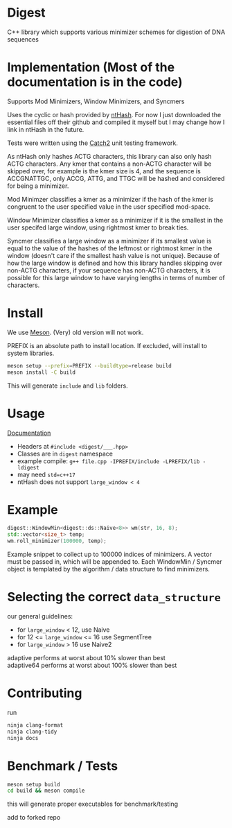 # Digest
C++ library which supports various minimizer schemes for digestion of DNA sequences  

# Implementation (Most of the documentation is in the code)
Supports Mod Minimizers, Window Minimizers, and Syncmers  

Uses the cyclic or hash provided by [ntHash](https://github.com/bcgsc/ntHash). For now I just downloaded the essential files off their github and compiled it myself but I may change how I link in ntHash in the future.  

Tests were written using the [Catch2](https://github.com/catchorg/Catch2) unit testing framework.  

As ntHash only hashes ACTG characters, this library can also only hash ACTG characters. Any kmer that contains a non-ACTG character will be skipped over, for example is the kmer size is 4, and the sequence is ACCGNATTGC, only ACCG, ATTG, and TTGC will be hashed and considered for being a minimizer.  

Mod Minimzer classifies a kmer as a minimizer if the hash of the kmer is congruent to the user specified value in the user specified mod-space.  

Window Minimizer classifies a kmer as a minimizer if it is the smallest in the user specifed large window, using rightmost kmer to break ties.  

Syncmer classifies a large window as a minimizer if its smallest value is equal to the value of the hashes of the leftmost or rightmost kmer in the window (doesn't care if the smallest hash value is not unique). Because of how the large window is defined and how this library handles skipping over non-ACTG characters, if your sequence has non-ACTG characters, it is possible for this large window to have varying lengths in terms of number of characters.  

# Install
We use [Meson](https://mesonbuild.com). (Very) old version will not work.

PREFIX is an absolute path to install location. If excluded, will install to system libraries.
```bash
meson setup --prefix=PREFIX --buildtype=release build
meson install -C build
```
This will generate `include` and `lib` folders.

# Usage
[Documentation](https://veryamazed.github.io/digest/)
* Headers at `#include <digest/___.hpp>`
* Classes are in `digest` namespace
* example compile: `g++ file.cpp -IPREFIX/include -LPREFIX/lib -ldigest`
* may need `std=c++17`
* ntHash does not support `large_window < 4`

# Example
```cpp
digest::WindowMin<digest::ds::Naive<8>> wm(str, 16, 8);
std::vector<size_t> temp;
wm.roll_minimizer(100000, temp);
```
Example snippet to collect up to 100000 indices of minimizers.
A vector must be passed in, which will be appended to.
Each WindowMin / Syncmer object is templated by the algorithm / data structure to find minimizers.

# Selecting the correct `data_structure`
our general guidelines:
* for `large_window` < 12, use Naive
* for 12 <= `large_window` <= 16 use SegmentTree
* for `large_window` > 16 use Naive2

adaptive performs at worst about 10% slower than best  
adaptive64 performs at worst about 100% slower than best

# Contributing
run
```bash
ninja clang-format
ninja clang-tidy
ninja docs
```

# Benchmark / Tests
```bash
meson setup build
cd build && meson compile
```
this will generate proper executables for benchmark/testing

add to forked repo
